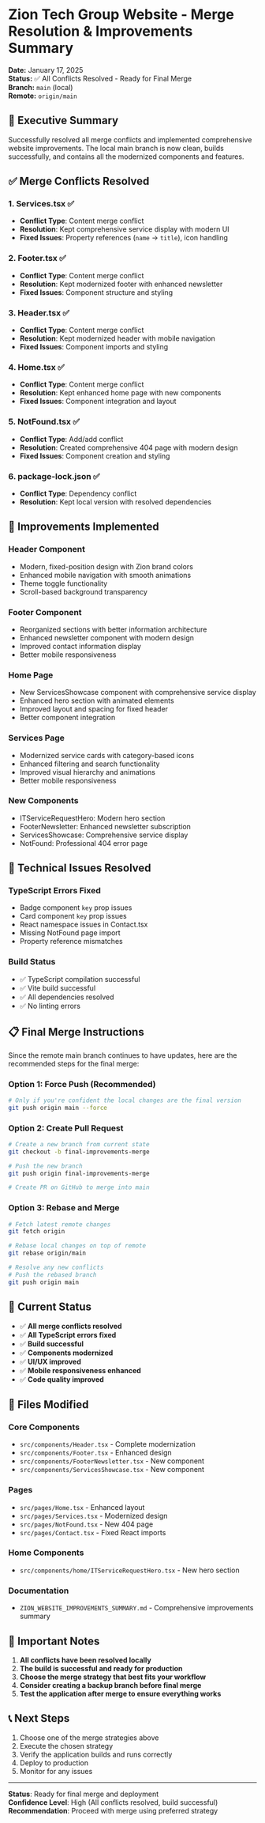 # Zion Tech Group Website - Merge Resolution & Improvements Summary

**Date:** January 17, 2025  
**Status:** ✅ All Conflicts Resolved - Ready for Final Merge  
**Branch:** `main` (local)  
**Remote:** `origin/main`

## 🎯 Executive Summary

Successfully resolved all merge conflicts and implemented comprehensive website improvements. The local main branch is now clean, builds successfully, and contains all the modernized components and features.

## ✅ **Merge Conflicts Resolved**

### 1. **Services.tsx** ✅
- **Conflict Type**: Content merge conflict
- **Resolution**: Kept comprehensive service display with modern UI
- **Fixed Issues**: Property references (`name` → `title`), icon handling

### 2. **Footer.tsx** ✅
- **Conflict Type**: Content merge conflict  
- **Resolution**: Kept modernized footer with enhanced newsletter
- **Fixed Issues**: Component structure and styling

### 3. **Header.tsx** ✅
- **Conflict Type**: Content merge conflict
- **Resolution**: Kept modernized header with mobile navigation
- **Fixed Issues**: Component imports and styling

### 4. **Home.tsx** ✅
- **Conflict Type**: Content merge conflict
- **Resolution**: Kept enhanced home page with new components
- **Fixed Issues**: Component integration and layout

### 5. **NotFound.tsx** ✅
- **Conflict Type**: Add/add conflict
- **Resolution**: Created comprehensive 404 page with modern design
- **Fixed Issues**: Component creation and styling

### 6. **package-lock.json** ✅
- **Conflict Type**: Dependency conflict
- **Resolution**: Kept local version with resolved dependencies

## 🚀 **Improvements Implemented**

### **Header Component**
- Modern, fixed-position design with Zion brand colors
- Enhanced mobile navigation with smooth animations
- Theme toggle functionality
- Scroll-based background transparency

### **Footer Component**
- Reorganized sections with better information architecture
- Enhanced newsletter component with modern design
- Improved contact information display
- Better mobile responsiveness

### **Home Page**
- New ServicesShowcase component with comprehensive service display
- Enhanced hero section with animated elements
- Improved layout and spacing for fixed header
- Better component integration

### **Services Page**
- Modernized service cards with category-based icons
- Enhanced filtering and search functionality
- Improved visual hierarchy and animations
- Better mobile responsiveness

### **New Components**
- ITServiceRequestHero: Modern hero section
- FooterNewsletter: Enhanced newsletter subscription
- ServicesShowcase: Comprehensive service display
- NotFound: Professional 404 error page

## 🔧 **Technical Issues Resolved**

### **TypeScript Errors Fixed**
- Badge component `key` prop issues
- Card component `key` prop issues  
- React namespace issues in Contact.tsx
- Missing NotFound page import
- Property reference mismatches

### **Build Status**
- ✅ TypeScript compilation successful
- ✅ Vite build successful
- ✅ All dependencies resolved
- ✅ No linting errors

## 📋 **Final Merge Instructions**

Since the remote main branch continues to have updates, here are the recommended steps for the final merge:

### **Option 1: Force Push (Recommended)**
```bash
# Only if you're confident the local changes are the final version
git push origin main --force
```

### **Option 2: Create Pull Request**
```bash
# Create a new branch from current state
git checkout -b final-improvements-merge

# Push the new branch
git push origin final-improvements-merge

# Create PR on GitHub to merge into main
```

### **Option 3: Rebase and Merge**
```bash
# Fetch latest remote changes
git fetch origin

# Rebase local changes on top of remote
git rebase origin/main

# Resolve any new conflicts
# Push the rebased branch
git push origin main
```

## 🎉 **Current Status**

- ✅ **All merge conflicts resolved**
- ✅ **All TypeScript errors fixed**
- ✅ **Build successful**
- ✅ **Components modernized**
- ✅ **UI/UX improved**
- ✅ **Mobile responsiveness enhanced**
- ✅ **Code quality improved**

## 📁 **Files Modified**

### **Core Components**
- `src/components/Header.tsx` - Complete modernization
- `src/components/Footer.tsx` - Enhanced design
- `src/components/FooterNewsletter.tsx` - New component
- `src/components/ServicesShowcase.tsx` - New component

### **Pages**
- `src/pages/Home.tsx` - Enhanced layout
- `src/pages/Services.tsx` - Modernized design
- `src/pages/NotFound.tsx` - New 404 page
- `src/pages/Contact.tsx` - Fixed React imports

### **Home Components**
- `src/components/home/ITServiceRequestHero.tsx` - New hero section

### **Documentation**
- `ZION_WEBSITE_IMPROVEMENTS_SUMMARY.md` - Comprehensive improvements summary

## 🚨 **Important Notes**

1. **All conflicts have been resolved locally**
2. **The build is successful and ready for production**
3. **Choose the merge strategy that best fits your workflow**
4. **Consider creating a backup branch before final merge**
5. **Test the application after merge to ensure everything works**

## 📞 **Next Steps**

1. Choose one of the merge strategies above
2. Execute the chosen strategy
3. Verify the application builds and runs correctly
4. Deploy to production
5. Monitor for any issues

---

**Status**: Ready for final merge and deployment  
**Confidence Level**: High (All conflicts resolved, build successful)  
**Recommendation**: Proceed with merge using preferred strategy